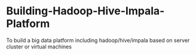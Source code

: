 # Building-Hadoop-Hive-Impala-Platform
To build a big data platform including hadoop/hive/impala based on server cluster or virtual machines
